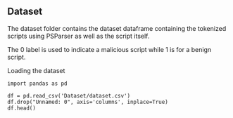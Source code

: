 ## Dataset

The dataset folder contains the dataset dataframe containing the tokenized scripts using PSParser as well as the script itself.

The 0 label is used to indicate a malicious script while 1 is for a benign script.  


Loading the dataset 
```
import pandas as pd

df = pd.read_csv('Dataset/dataset.csv')
df.drop("Unnamed: 0", axis='columns', inplace=True)
df.head()
```





